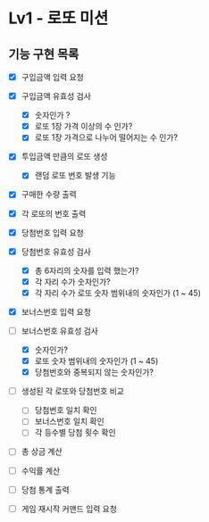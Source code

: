# Lv1 - 로또 미션

## 기능 구현 목록

- [x] 구입금액 입력 요청

- [x] 구입금액 유효성 검사

  - [x] 숫자인가 ?
  - [x] 로또 1장 가격 이상의 수 인가?
  - [x] 로또 1장 가격으로 나누어 떨어지는 수 인가?

- [x] 투입금액 만큼의 로또 생성

  - [x] 랜덤 로또 번호 발생 기능

- [x] 구매한 수량 출력

- [x] 각 로또의 번호 출력

- [x] 당첨번호 입력 요청

- [x] 당첨번호 유효성 검사

  - [x] 총 6자리의 숫자를 입력 했는가?
  - [x] 각 자리 수가 숫자인가?
  - [x] 각 자리 수가 로또 숫자 범위내의 숫자인가 (1 ~ 45)

- [x] 보너스번호 입력 요청

- [ ] 보너스번호 유효성 검사

  - [x] 숫자인가?
  - [x] 로또 숫자 범위내의 숫자인가 (1 ~ 45)
  - [x] 당첨번호와 중복되지 않는 숫자인가?

- [ ] 생성된 각 로또와 당첨번호 비교

  - [ ] 당첨번호 일치 확인
  - [ ] 보너스번호 일치 확인
  - [ ] 각 등수별 당첨 횟수 확인

- [ ] 총 상금 계산
- [ ] 수익률 계산

- [ ] 당첨 통계 출력

- [ ] 게임 재시작 커맨드 입력 요청

